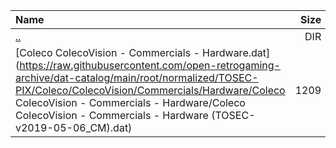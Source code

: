 |Name|Size|
|:---|---:|
|[..](../index.html)|DIR|
|[Coleco ColecoVision - Commercials - Hardware.dat](https://raw.githubusercontent.com/open-retrogaming-archive/dat-catalog/main/root/normalized/TOSEC-PIX/Coleco/ColecoVision/Commercials/Hardware/Coleco ColecoVision - Commercials - Hardware/Coleco ColecoVision - Commercials - Hardware (TOSEC-v2019-05-06_CM).dat)|1209|
